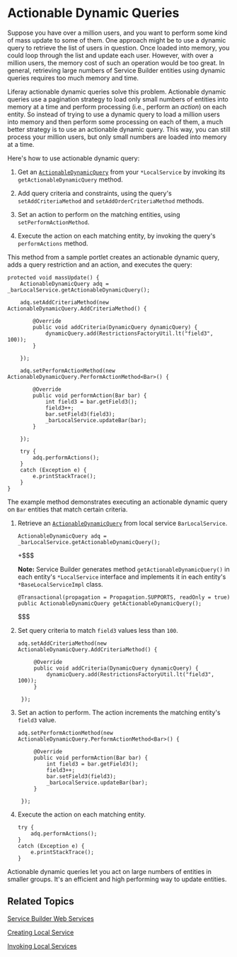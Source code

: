 # Actionable Dynamic Queries [](id=actionable-dynamic-queries)

Suppose you have over a million users, and you want to perform some kind of mass
update to some of them. One approach might be to use a dynamic query to retrieve
the list of users in question. Once loaded into memory, you could loop through
the list and update each user. However, with over a million users, the memory
cost of such an operation would be too great. In general, retrieving large
numbers of Service Builder entities using dynamic queries requires too much
memory and time. 

Liferay actionable dynamic queries solve this problem. Actionable dynamic
queries use a pagination strategy to load only small numbers of entities into
memory at a time and perform processing (i.e., perform an *action*) on each
entity. So instead of trying to use a dynamic query to load a million users into
memory and then perform some processing on each of them, a much better strategy
is to use an actionable dynamic query. This way, you can still process your
million users, but only small numbers are loaded into memory at a time. 

Here's how to use actionable dynamic query:

1.  Get an
    [`ActionableDynamicQuery`](@platform-ref@/7.1-latest/javadocs/portal-kernel/com/liferay/portal/kernel/dao/orm/ActionableDynamicQuery.html)
    from your `*LocalService` by invoking its `getActionableDynamicQuery` 
    method. 

2.  Add query criteria and constraints, using the query's `setAddCriteriaMethod`
    and `setAddOrderCriteriaMethod` methods. 

3.  Set an action to perform on the matching entities, using 
    `setPerformActionMethod`. 

4.  Execute the action on each matching entity, by invoking the query's 
    `performActions` method. 

This method from a sample portlet creates an actionable dynamic query, adds a
query restriction and an action, and executes the query:

	protected void massUpdate() {
		ActionableDynamicQuery adq = _barLocalService.getActionableDynamicQuery();
		
		adq.setAddCriteriaMethod(new ActionableDynamicQuery.AddCriteriaMethod() {
			
			@Override
			public void addCriteria(DynamicQuery dynamicQuery) {
				dynamicQuery.add(RestrictionsFactoryUtil.lt("field3", 100));
			}
			
		});
		
		adq.setPerformActionMethod(new ActionableDynamicQuery.PerformActionMethod<Bar>() {
			
			@Override
			public void performAction(Bar bar) {
				int field3 = bar.getField3();
				field3++;
				bar.setField3(field3);
				_barLocalService.updateBar(bar);
			}
			
		});
		
		try {
			adq.performActions();
		}
		catch (Exception e) {
			e.printStackTrace();
		}
	}
 
The example method demonstrates executing an actionable dynamic query on `Bar`
entities that match certain criteria. 

1.  Retrieve an 
    [`ActionableDynamicQuery`](@platform-ref@/7.1-latest/javadocs/portal-kernel/com/liferay/portal/kernel/dao/orm/ActionableDynamicQuery.html)
    from local service `BarLocalService`.

        ActionableDynamicQuery adq = _barLocalService.getActionableDynamicQuery();

    +$$$
 
    **Note:** Service Builder generates method `getActionableDynamicQuery()` in 
    each entity's `*LocalService` interface and implements it in each entity's
    `*BaseLocalServiceImpl` class. 

        @Transactional(propagation = Propagation.SUPPORTS, readOnly = true)
        public ActionableDynamicQuery getActionableDynamicQuery();

    $$$

2.  Set query criteria to match `field3` values less than `100`.

        adq.setAddCriteriaMethod(new ActionableDynamicQuery.AddCriteriaMethod() {

             @Override
             public void addCriteria(DynamicQuery dynamicQuery) {
                 dynamicQuery.add(RestrictionsFactoryUtil.lt("field3", 100));
             }

         });

3.  Set an action to perform. The action increments the matching entity's 
    `field3` value. 

        adq.setPerformActionMethod(new ActionableDynamicQuery.PerformActionMethod<Bar>() {

             @Override
             public void performAction(Bar bar) {
                 int field3 = bar.getField3();
                 field3++;
                 bar.setField3(field3);
                 _barLocalService.updateBar(bar);
             }

         });

4.  Execute the action on each matching entity. 

        try {
            adq.performActions();
        }
        catch (Exception e) {
            e.printStackTrace();
        }

Actionable dynamic queries let you act on large numbers of entities in smaller
groups. It's an efficient and high performing way to update entities. 

## Related Topics

[Service Builder Web Services](/develop/tutorials/-/knowledge_base/7-1/service-builder-web-services)

[Creating Local Service](/develop/tutorials/-/knowledge_base/7-1/creating-local-services)

[Invoking Local Services](/develop/tutorials/-/knowledge_base/7-1/invoking-local-services)
